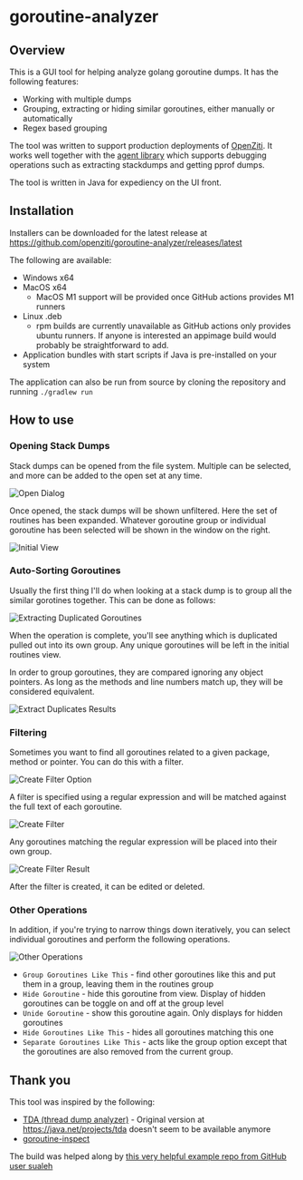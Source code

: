 # goroutine-analyzer

## Overview
This is a GUI tool for helping analyze golang goroutine dumps. It has the following features:

* Working with multiple dumps
* Grouping, extracting or hiding similar goroutines, either manually or automatically
* Regex based grouping

The tool was written to support production deployments of [OpenZiti](https://github.com/openziti/ziti).
It works well together with the [agent library](https://github.com/openziti/agent) which supports
debugging operations such as extracting stackdumps and getting pprof dumps.  

The tool is written in Java for expediency on the UI front. 

## Installation
Installers can be downloaded for the latest release at https://github.com/openziti/goroutine-analyzer/releases/latest

The following are available:

* Windows x64
* MacOS x64
  * MacOS M1 support will be provided once GitHub actions provides M1 runners
* Linux .deb 
  * rpm builds are currently unavailable as GitHub actions only provides ubuntu runners. If anyone is interested
    an appimage build would probably be straightforward to add.
* Application bundles with start scripts if Java is pre-installed on your system

The application can also be run from source by cloning the repository and running `./gradlew run`

## How to use
### Opening Stack Dumps
Stack dumps can be opened from the file system. Multiple can be selected, and more can be added to the open set at any 
time.

![Open Dialog](./doc/opening.png "Open Dialog")

Once opened, the stack dumps will be shown unfiltered. Here the set of routines has been expanded. Whatever
goroutine group or individual goroutine has been selected will be shown in the window on the right.

![Initial View](./doc/initial-view.png "Initial View")

### Auto-Sorting Goroutines
Usually the first thing I'll do when looking at a stack dump is to group all the similar gorotines together. This 
can be done as follows:

![Extracting Duplicated Goroutines](./doc/extract-duplicated.png "Extracting Duplicated Goroutines")

When the operation is complete, you'll see anything which is duplicated pulled out into its own group. Any unique
goroutines will be left in the initial routines view. 

In order to group goroutines, they are compared ignoring any object pointers. As long as the methods and line numbers
match up, they will be considered equivalent.

![Extract Duplicates Results](./doc/extract-duplicated-results.png "Extract Duplicates Results")

### Filtering
Sometimes you want to find all goroutines related to a given package, method or pointer. You can do this with a filter.

![Create Filter Option](./doc/create-filter.png "Create Filter Option")

A filter is specified using a regular expression and will be matched against the full text of each goroutine.

![Create Filter](./doc/create-filter-2.png "Create Filter")

Any goroutines matching the regular expression will be placed into their own group.

![Create Filter Result](./doc/filter-result.png "Create Filter Result")

After the filter is created, it can be edited or deleted.

### Other Operations
In addition, if you're trying to narrow things down iteratively, you can select individual goroutines and perform
the following operations.

![Other Operations](./doc/stack-options.png "Other Operations")

* `Group Goroutines Like This` - find other goroutines like this and put them in a group, leaving them in the routines group
* `Hide Goroutine` - hide this goroutine from view. Display of hidden goroutines can be toggle on and off at the group level
* `Unide Goroutine` - show this goroutine again. Only displays for hidden goroutines
* `Hide Goroutines Like This` - hides all goroutines matching this one
* `Separate Goroutines Like This` - acts like the group option except that the goroutines are also removed from the current group.

## Thank you
This tool was inspired by the following:

* [TDA (thread dump analyzer)](https://github.com/mkbrv/tda) - Original version at https://java.net/projects/tda doesn't seem to be available anymore
* [goroutine-inspect](https://github.com/linuxerwang/goroutine-inspect)

The build was helped along by [this very helpful example repo from GitHub user sualeh](https://github.com/sualeh/build-jpackage)
